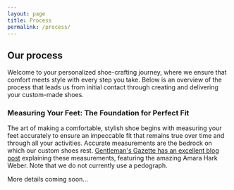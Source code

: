 ```yaml
---
layout: page
title: Process
permalink: /process/
---
```


## Our process
Welcome to your personalized shoe-crafting journey, where we ensure that comfort meets style with every step you take. Below is an overview of the process that leads us from initial contact through creating and delivering your custom-made shoes. 

### Measuring Your Feet: The Foundation for Perfect Fit

The art of making a comfortable, stylish shoe begins with measuring your feet accurately to ensure an impeccable fit that remains true over time and through all your activities. Accurate measurements are the bedrock on which our custom shoes rest. [Gentleman's Gazette has an excellent blog post](https://gentl.mn/measuring-bespoke-shoes) explaining these measurements, featuring the amazing Amara Hark Weber. Note that we do not currently use a pedograph.

More details coming soon...
